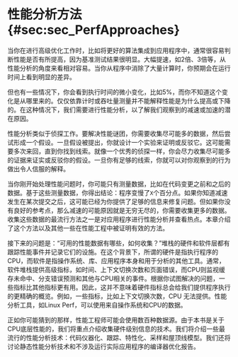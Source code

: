 

# 性能分析方法 {#sec:sec_PerfApproaches}

当你在进行高级优化工作时，比如将更好的算法集成到应用程序中，通常很容易判断性能是否有所提高，因为基准测试结果很明显。大幅提速，如2倍、3倍等，从性能分析的角度来看相对容易。当你从程序中消除了大量计算时，你预期会在运行时间上看到明显的差异。

但也有一些情况下，你会看到执行时间的微小变化，比如5%，而你不知道这个变化是从哪里来的。仅仅依靠计时或吞吐量测量并不能解释性能是为什么提高或下降的。在这种情况下，我们需要进行性能分析，以了解我们观察到的减速或加速的潜在原因。

性能分析类似于侦探工作。要解决性能谜团，你需要收集尽可能多的数据，然后尝试形成一个假设。一旦假设被提出，你就设计一个实验来证明或反驳它。这可能需要多次来回，直到你找到线索。就像一个优秀的侦探一样，你会尽力收集尽可能多的证据来证实或反驳你的假设。一旦你有足够的线索，你就可以对你观察到的行为做出令人信服的解释。

当你刚开始处理性能问题时，你可能只有测量数据，比如在代码变更之前和之后的数据。基于这些测量数据，你得出结论：程序变慢了`X`个百分点。如果你知道减速发生在某次提交之后，这可能已经为你提供了足够的信息来修复问题。但如果你没有良好的参考点，那么减速的可能原因就是无穷无尽的，你需要收集更多的数据。收集这些数据的最流行方法之一是对应用程序进行性能分析并查看热点。本章介绍了这个方法以及其他一些在性能工程中被证明有效的方法。

接下来的问题是：“可用的性能数据有哪些，如何收集？”堆栈的硬件和软件层都有跟踪性能事件并记录它们的设施。在这个背景下，所谓的硬件是指执行程序的CPU，而软件是指操作系统、库、应用程序本身和用于分析的其他工具。通常，软件堆栈提供高级指标，如时间、上下文切换次数和页面错误，而CPU则监视缓存未命中、分支错误预测和其他与CPU相关的事件。根据你试图解决的问题，一些指标比其他指标更有用。因此，这并不意味着硬件指标总会给我们提供程序执行的更精确的概览。例如，一些指标，比如上下文切换次数，CPU 无法提供。性能分析工具，如Linux Perf，可以使用来自操作系统和CPU的数据。

正如你可能猜到的那样，性能工程师可能会使用数百种数据源。由于本书是关于CPU底层性能的，我们将重点介绍收集硬件级别信息的技术。我们将介绍一些最流行的性能分析技术：代码仪器化、跟踪、特性化、采样和屋顶线模型。我们还将讨论静态性能分析技术和不涉及运行实际应用程序的编译器优化报告。
